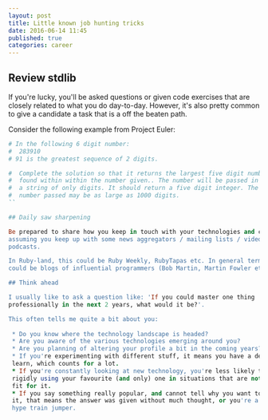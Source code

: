 ```yaml
---
layout: post
title: Little known job hunting tricks
date: 2016-06-14 11:45
published: true
categories: career
---
```


## Review stdlib

If you're lucky, you'll be asked questions or given code exercises that are
closely related to what you do day-to-day. However, it's also pretty common to
give a candidate a task that is a off the beaten path.

Consider the following example from Project Euler: 

```ruby
# In the following 6 digit number:
#  283910
# 91 is the greatest sequence of 2 digits.

#  Complete the solution so that it returns the largest five digit number 
#  found within within the number given.. The number will be passed in as 
#  a string of only digits. It should return a five digit integer. The 
#  number passed may be as large as 1000 digits.
``

## Daily saw sharpening

Be prepared to share how you keep in touch with your technologies and craft. I'm
assuming you keep up with some news aggregators / mailing lists / video
podcasts.

In Ruby-land, this could be Ruby Weekly, RubyTapas etc. In general terms, this
could be blogs of influential programmers (Bob Martin, Martin Fowler etc).

## Think ahead

I usually like to ask a question like: 'If you could master one thing
professionally in the next 2 years, what would it be?'.

This often tells me quite a bit about you:
 
 * Do you know where the technology landscape is headed? 
 * Are you aware of the various technologies emerging around you? 
 * Are you planning of altering your profile a bit in the coming years?
 * If you're experimenting with different stuff, it means you have a desire to
 learn, which counts for a lot.
 * If you're constantly looking at new technology, you're less likely to be
 rigidly using your favourite (and only) one in situations that are not a good
 fit for it.
 * If you say something really popular, and cannot tell why you want to master
 it, that means the answer was given without much thought, or you're a serial
 hype train jumper.


